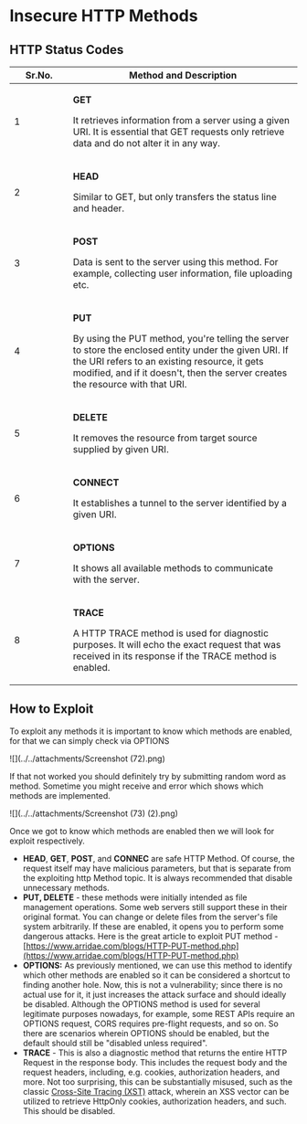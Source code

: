 # **Insecure HTTP Methods** #

## **HTTP Status Codes** ##

<table><thead><tr><th width="87">Sr.No.</th><th>Method and Description</th></tr></thead><tbody><tr><td>1</td><td><p><strong>GET</strong></p><p>It retrieves information from a server using a given URI. It is essential that GET requests only retrieve data and do not alter it in any way.</p></td></tr><tr><td>2</td><td><p><strong>HEAD</strong></p><p>Similar to GET, but only transfers the status line and header.</p></td></tr><tr><td>3</td><td><p><strong>POST</strong></p><p>Data is sent to the server using this method. For example, collecting user information, file uploading etc.</p></td></tr><tr><td>4</td><td><p><strong>PUT</strong></p><p>By using the PUT method, you're telling the server to store the enclosed entity under the given URI. If the URI refers to an existing resource, it gets modified, and if it doesn't, then the server creates the resource with that URI.</p></td></tr><tr><td>5</td><td><p><strong>DELETE</strong></p><p>It removes the resource from target source supplied by given URI.</p></td></tr><tr><td>6</td><td><p><strong>CONNECT</strong></p><p>It establishes a tunnel to the server identified by a given URI.</p></td></tr><tr><td>7</td><td><p><strong>OPTIONS</strong></p><p>It shows all available methods to communicate with the server.</p></td></tr><tr><td>8</td><td><p><strong>TRACE</strong></p><p>A HTTP TRACE method is used for diagnostic purposes. It will echo the exact request that was received in its response if the TRACE method is enabled.</p></td></tr></tbody></table>

## **How to Exploit** ##
To exploit any methods it is important to know which methods are enabled, for that we can simply check via OPTIONS

![](../../attachments/Screenshot (72).png)

If that not worked you should definitely try by submitting random word as method. Sometime you might receive and error which shows which methods are implemented.&#x20;

![](../../attachments/Screenshot (73) (2).png)

Once we got to know which methods are enabled then we will look for exploit respectively.

* **HEAD**, **GET**, **POST**, and **CONNEC** are safe HTTP Method. Of course, the request itself may have malicious parameters, but that is separate from the exploiting http Method topic. It is always recommended that disable unnecessary methods.&#x20;
* **PUT, DELETE** - these methods were initially intended as file management operations. Some web servers still support these in their original format. You can change or delete files from the server's file system arbitrarily. If these are enabled, it opens you to perform some dangerous attacks. Here is the great article to exploit PUT method - [https://www.arridae.com/blogs/HTTP-PUT-method.php](https://www.arridae.com/blogs/HTTP-PUT-method.php)
* **OPTIONS:** As previously mentioned, we can use this method to identify which other methods are enabled so it can be considered a shortcut to finding another hole. Now, this is not a vulnerability; since there is no actual use for it, it just increases the attack surface and should ideally be disabled. Although the OPTIONS method is used for several legitimate purposes nowadays, for example, some REST APIs require an OPTIONS request, CORS requires pre-flight requests, and so on. So there are scenarios wherein OPTIONS should be enabled, but the default should still be "disabled unless required".
* **TRACE** - This is also a diagnostic method that returns the entire HTTP Request in the response body. This includes the request body and the request headers, including, e.g. cookies, authorization headers, and more. Not too surprising, this can be substantially misused, such as the classic [Cross-Site Tracing (XST)](https://www.owasp.org/index.php/Cross\_Site\_Tracing) attack, wherein an XSS vector can be utilized to retrieve HttpOnly cookies, authorization headers, and such. This should be disabled.

